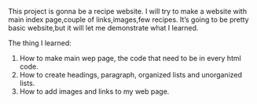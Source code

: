 ﻿This project is gonna be a recipe website. 
I will try to make a website with main index page,couple of links,images,few recipes.
It’s going to be pretty basic website,but it will let me demonstrate what I learned.

The thing I learned:

1. How to make main wep page, the code that need to be in every html code.
2. How to create headings, paragraph, organized lists and unorganized lists.
3. How to add images and links to my web page.
